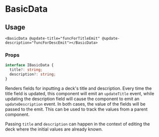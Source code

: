 # BasicData

## Usage
```vue
<BasicData @update-title="funcForTitleEmit" @update-description="funcForDescEmit"></BasicData>
```

### Props
```typescript
interface IBasicData {
  title?: string;
  description?: string;
}
```

Renders fields for inputting a deck's title and description. Every time the title field is updated, this component will emit an ``updateTitle`` event, while updating the description field will cause the component to emit an ``updateDescription`` event. In both cases, the value of the fields will be passed to the emit. This can be used to track the values from a parent component.

Passing ``title`` and ``description`` can happen in the context of editing the deck where the initial values are already known.